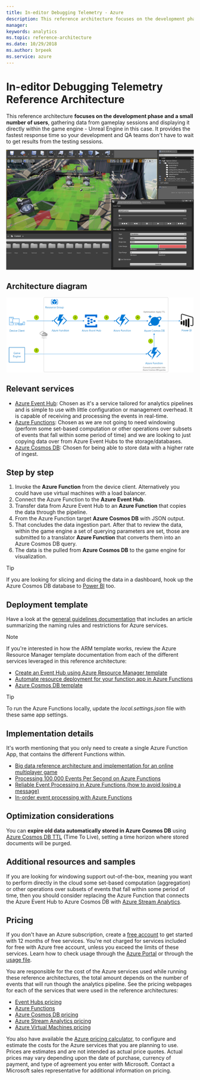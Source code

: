 ```yaml
---
title: In-editor Debugging Telemetry - Azure
description: This reference architecture focuses on the development phase and a small number of users, gathering data from gameplay sessions and displaying it directly within the game engine.
manager: 
keywords: analytics 
ms.topic: reference-architecture
ms.date: 10/29/2018
ms.author: brpeek
ms.service: azure
---
```


# In-editor Debugging Telemetry Reference Architecture

This reference architecture **focuses on the development phase and a small number of users**, gathering data from gameplay sessions and displaying it directly within the game engine - Unreal Engine in this case. It provides the fastest response time so your development and QA teams don't have to wait to get results from the testing sessions.

[![In-editor debugging telemetry look and feel](media/analytics/analytics-ineditortelemetry.png)](media/analytics/analytics-ineditortelemetry.png)

## Architecture diagram

[![In-editor debugging telemetry reference architecture](media/analytics/analytics-ineditordebuggingtelemetry.png)](media/analytics/analytics-ineditordebuggingtelemetry.png)

## Relevant services

- [Azure Event Hub](https://azure.microsoft.com/services/event-hubs/): Chosen as it's a service tailored for analytics pipelines and is simple to use with little configuration or management overhead. It is capable of receiving and processing the events in real-time.
- [Azure Functions](https://azure.microsoft.com/services/functions/): Chosen as we are not going to need windowing (perform some set-based computation or other operations over subsets of events that fall within some period of time) and we are looking to just copying data over from Azure Event Hubs to the storage/databases.
- [Azure Cosmos DB](https://azure.microsoft.com/services/cosmos-db/): Chosen for being able to store data with a higher rate of ingest.

## Step by step

1. Invoke the **Azure Function** from the device client. Alternatively you could have use virtual machines with a load balancer.
2. Connect the Azure Function to the **Azure Event Hub**.
3. Transfer data from Azure Event Hub to an **Azure Function** that copies the data through the pipeline.
4. From the Azure Function target **Azure Cosmos DB** with JSON output.
5. That concludes the data ingestion part. After that to review the data, within the game engine a set of querying parameters are set, those are submitted to a translator **Azure Function** that converts them into an Azure Cosmos DB query.
6. The data is the pulled from **Azure Cosmos DB** to the game engine for visualization.

> [!TIP]
> If you are looking for slicing and dicing the data in a dashboard, hook up the Azure Cosmos DB database to [Power BI](https://docs.microsoft.com/azure/cosmos-db/powerbi-visualize) too.

## Deployment template

Have a look at the [general guidelines documentation](./general-guidelines.md#naming-conventions) that includes an article summarizing the naming rules and restrictions for Azure services.

>[!NOTE]
> If you're interested in how the ARM template works, review the Azure Resource Manager template documentation from each of the different services leveraged in this reference architecture:
>
> - [Create an Event Hub using Azure Resource Manager template](https://docs.microsoft.com/azure/event-hubs/event-hubs-resource-manager-namespace-event-hub)
> - [Automate resource deployment for your function app in Azure Functions](https://docs.microsoft.com/azure/azure-functions/functions-infrastructure-as-code)
> - [Azure Cosmos DB template](https://docs.microsoft.com/azure/templates/microsoft.documentdb/databaseaccounts)

>[!TIP]
> To run the Azure Functions locally, update the *local.settings.json* file with these same app settings.

## Implementation details

It's worth mentioning that you only need to create a single Azure Function App, that contains the different Functions within.

- [Big data reference architecture and implementation for an online multiplayer game](https://github.com/dgkanatsios/GameAnalyticsEventHubFunctionsCosmosDatalake)
- [Processing 100,000 Events Per Second on Azure Functions](https://blogs.msdn.microsoft.com/appserviceteam/2017/09/19/processing-100000-events-per-second-on-azure-functions/)
- [Reliable Event Processing in Azure Functions (how to avoid losing a message)](https://hackernoon.com/reliable-event-processing-in-azure-functions-37054dc2d0fc)
- [In-order event processing with Azure Functions](https://medium.com/@jeffhollan/in-order-event-processing-with-azure-functions-bb661eb55428)

## Optimization considerations

You can **expire old data automatically stored in Azure Cosmos DB** using [Azure Cosmos DB TTL](https://docs.microsoft.com/azure/cosmos-db/time-to-live) (Time To Live), setting a time horizon where stored documents will be purged.

## Additional resources and samples

If you are looking for windowing support out-of-the-box, meaning you want to perform directly in the cloud some set-based computation (aggregation) or other operations over subsets of events that fall within some period of time, then you should consider replacing the Azure Function that connects the Azure Event Hub to Azure Cosmos DB with [Azure Stream Analytics](https://docs.microsoft.com/stream-analytics-query/windowing-azure-stream-analytics).

## Pricing

If you don't have an Azure subscription, create a [free account](https://aka.ms/azfreegamedev) to get started with 12 months of free services. You're not charged for services included for free with Azure free account, unless you exceed the limits of these services. Learn how to check usage through the [Azure Portal](https://docs.microsoft.com/azure/billing/billing-check-free-service-usage#check-usage-on-the-azure-portal) or through the [usage file](https://docs.microsoft.com/azure/billing/billing-check-free-service-usage#check-usage-through-the-usage-file).

You are responsible for the cost of the Azure services used while running these reference architectures, the total amount depends on the number of events that will run though the analytics pipeline. See the pricing webpages for each of the services that were used in the reference architectures:

- [Event Hubs pricing](https://azure.microsoft.com/pricing/details/event-hubs/)
- [Azure Functions](https://azure.microsoft.com/pricing/details/functions/)
- [Azure Cosmos DB pricing](https://azure.microsoft.com/pricing/details/cosmos-db/)
- [Azure Stream Analytics pricing](https://azure.microsoft.com/pricing/details/stream-analytics/)
- [Azure Virtual Machines pricing](https://azure.microsoft.com/pricing/details/virtual-machines)

You also have available the [Azure pricing calculator](https://azure.microsoft.com/pricing/calculator/), to configure and estimate the costs for the Azure services that you are planning to use. Prices are estimates and are not intended as actual price quotes. Actual prices may vary depending upon the date of purchase, currency of payment, and type of agreement you enter with Microsoft. Contact a Microsoft sales representative for additional information on pricing.